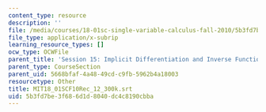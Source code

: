 ```yaml
---
content_type: resource
description: ''
file: /media/courses/18-01sc-single-variable-calculus-fall-2010/5b3fd7be3f686d1d8040dc4c8190cbba_MIT18_01SCF10Rec_12_300k.srt
file_type: application/x-subrip
learning_resource_types: []
ocw_type: OCWFile
parent_title: 'Session 15: Implicit Differentiation and Inverse Functions'
parent_type: CourseSection
parent_uid: 5668bfaf-4a48-49cd-c9fb-5962b4a18003
resourcetype: Other
title: MIT18_01SCF10Rec_12_300k.srt
uid: 5b3fd7be-3f68-6d1d-8040-dc4c8190cbba
---
```

